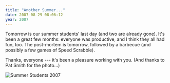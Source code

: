```yaml
---
title: "Another Summer..."
date: 2007-08-29 08:06:12
year: 2007
---
```

Tomorrow is our summer students' last day (and two are already gone).  It's been a great few months: everyone was productive, and I think they all had fun, too. The post-mortem is tomorrow, followed by a barbecue (and possibly a few games of Speed Scrabble).

Thanks, everyone --- it's been a pleasure working with you. (And thanks to Pat Smith for the photo...)

<img src="{{'/files/2007/08/students-summer-2007.jpg' | relative_url}}" alt="Summer Students 2007" id="image1108" />
